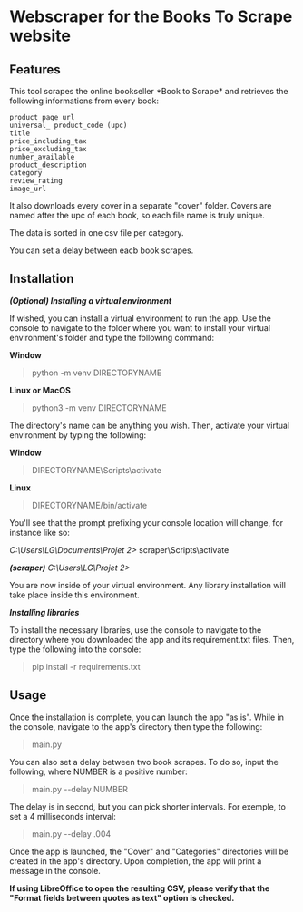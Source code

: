<h1>Webscraper for the Books To Scrape website</h1>
<h2>Features</h2>
This tool scrapes the online bookseller *Book to Scrape* and retrieves the following informations from every book:

    product_page_url
    universal_ product_code (upc)
    title
    price_including_tax
    price_excluding_tax
    number_available
    product_description
    category
    review_rating
    image_url

It also downloads every cover in a separate "cover" folder. Covers are named after the upc of each book, so each file name is truly unique.

The data is sorted in one csv file per category.

You can set a delay between eacb book scrapes.

<h2>Installation</h2>

_**(Optional) Installing a virtual environment**_

If wished, you can install a virtual environment to run the app. Use the console to navigate to the folder where you want to install your virtual environment's folder and type the following command:

**Window**
> python -m venv DIRECTORYNAME

**Linux or MacOS**
> python3 -m venv DIRECTORYNAME

The directory's name can be anything you wish. Then, activate your virtual environment by typing the following:

**Window**

> DIRECTORYNAME\Scripts\activate

**Linux**

> DIRECTORYNAME/bin/activate

You'll see that the prompt prefixing your console location will change, for instance like so:

_C:\Users\LG\Documents\Projet 2>_ scraper\Scripts\activate

_**(scraper)** C:\Users\LG\Projet 2>_

You are now inside of your virtual environment. Any library installation will take place inside this environment.


**_Installing libraries_**

To install the necessary libraries, use the console to navigate to the directory where you downloaded the app and its requirement.txt files. Then, type the following into the console:

> pip install -r requirements.txt


<h2>Usage</h2>
Once the installation is complete, you can launch the app "as is". While in the console, navigate to the app's directory then type the following:

> main.py

You can also set a delay between two book scrapes. To do so, input the following, where NUMBER is a positive number:

> main.py --delay NUMBER

The delay is in second, but you can pick shorter intervals. For exemple, to set a 4 milliseconds interval:

> main.py --delay .004

Once the app is launched, the "Cover" and "Categories" directories will be created in the app's directory. Upon completion, the app will print a message in the console.

**If using LibreOffice to open the resulting CSV, please verify that the "Format fields between quotes as text" option is checked.**

